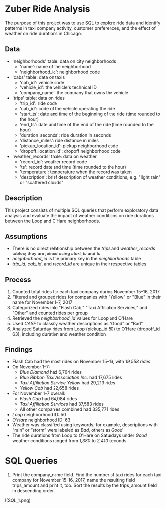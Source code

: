 # Zuber Ride Analysis

The purpose of this project was to use SQL to explore ride data and identify patterns in taxi company activity, customer preferences, and the effect of weather on ride durations in Chicago.

## Data

* 'neighborhoods' table: data on city neighborhoods
	* 'name': name of the neighborhood
	* 'neighborhood_id': neighborhood code
* 'cabs' table: data on taxis
	* 'cab_id': vehicle code
	* 'vehicle_id': the vehicle's technical ID
	* 'company_name': the company that owns the vehicle
* 'trips' table: data on rides
	* 'trip_id': ride code
	* 'cab_id': code of the vehicle operating the ride
	* 'start_ts': date and time of the beginning of the ride (time rounded to the hour)
	* 'end_ts': date and time of the end of the ride (time rounded to the hour)
	* 'duration_seconds': ride duration in seconds
	* 'distance_miles': ride distance in miles
	* 'pickup_location_id': pickup neighborhood code
	* 'dropoff_location_id': dropoff neighborhood code
* 'weather_records' table: data on weather
	* 'record_id': weather record code
	* 'ts': record date and time (time rounded to the hour)
	* 'temperature': temperature when the record was taken
	* 'description': brief description of weather conditions, e.g. "light rain" or "scattered clouds"

## Description

This project consists of multiple SQL queries that perform exploratory data analysis and evaluate the impact of weather conditions on ride durations between the Loop and O’Hare neighborhoods.

## Assumptions

* There is no direct relationship between the *trips* and *weather_records* tables; they are joined using *start_ts* and *ts*
* *neighborhood_id* is the primary key in the *neighborhoods* table
* *trip_id*, *cab_id*, and *record_id* are unique in their respective tables

## Process

1. Counted total rides for each taxi company during November 15–16, 2017
2. Filtered and grouped rides for companies with "Yellow" or "Blue" in their name for November 1–7, 2017
3. Categorized rides into "Flash Cab," "Taxi Affiliation Services," and "Other" and counted rides per group
4. Retrieved the *neighborhood_id* values for Loop and O'Hare
5. Used *CASE* to classify weather descriptions as “Good” or “Bad”
6. Analyzed Saturday rides from Loop (pickup_id 50) to O’Hare (dropoff_id 63), including duration and weather condition

## Findings

* Flash Cab had the most rides on November 15–16, with *19,558 rides*
* On November 1–7:
	* *Blue Diamond* had 6,764 rides
	* *Blue Ribbon Taxi Association Inc.* had 17,675 rides
	* *Taxi Affiliation Service Yellow* had 29,213 rides
	* *Yellow Cab* had 22,658 rides
* For November 1–7 overall:
	* *Flash Cab* had 64,084 rides
	* *Taxi Affiliation Services* had 37,583 rides
	* All other companies combined had 335,771 rides
* *Loop* neighborhood ID: 50
* *O’Hare* neighborhood ID: 63
* Weather was classified using keywords; for example, descriptions with “rain” or “storm” were labeled as *Bad*, others as *Good*
* The ride durations from Loop to O'Hare on Saturdays under *Good* weather conditions ranged from *1,380* to *2,410* seconds

# SQL Queries

1. Print the company_name field. Find the number of taxi rides for each taxi company for November 15-16, 2017, name the resulting field trips_amount and print it, too. Sort the results by the trips_amount field in descending order.

!(SQL_1.png)
